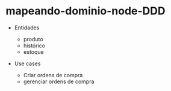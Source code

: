 # mapeando-dominio-node-DDD

- Entidades
  
  - produto
  - histórico
  - estoque

- Use cases

  - Criar ordens de compra
  - gerenciar ordens de compra
